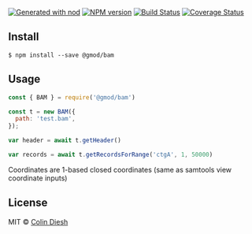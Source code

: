 [![Generated with nod](https://img.shields.io/badge/generator-nod-2196F3.svg?style=flat-square)](https://github.com/diegohaz/nod)
[![NPM version](https://img.shields.io/npm/v/@gmod/bam.svg?style=flat-square)](https://npmjs.org/package/@gmod/bam)
[![Build Status](https://img.shields.io/travis/GMOD/bam-js/master.svg?style=flat-square)](https://travis-ci.org/GMOD/bam-js) [![Coverage Status](https://img.shields.io/codecov/c/github/GMOD/bam-js/master.svg?style=flat-square)](https://codecov.io/gh/GMOD/bam-js/branch/master)


## Install

    $ npm install --save @gmod/bam

## Usage

```js
const { BAM } = require('@gmod/bam')

const t = new BAM({
  path: 'test.bam',
});

var header = await t.getHeader()

var records = await t.getRecordsForRange('ctgA', 1, 50000)
```

Coordinates are 1-based closed coordinates (same as samtools view coordinate inputs)


## License

MIT © [Colin Diesh](https://github.com/cmdcolin)
